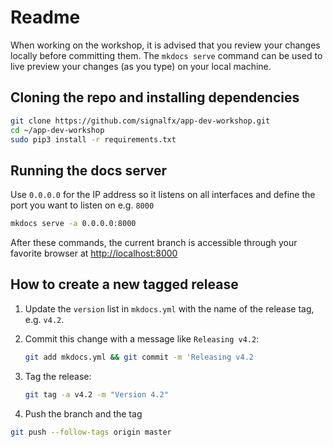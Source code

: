 # Readme

When working on the workshop, it is advised that you review your changes locally before committing them. The `mkdocs serve` command can be used to live preview your changes (as you type) on your local machine.

## Cloning the repo and installing dependencies

```bash
git clone https://github.com/signalfx/app-dev-workshop.git
cd ~/app-dev-workshop
sudo pip3 install -r requirements.txt
```

## Running the docs server

Use `0.0.0.0` for the IP address so it listens on all interfaces and define the port you want to listen on e.g. `8000`

```bash
mkdocs serve -a 0.0.0.0:8000
```

After these commands, the current branch is accessible through your favorite browser at <http://localhost:8000>

## How to create a new tagged release

1. Update the `version` list in `mkdocs.yml` with the name of the release tag, e.g. `v4.2`.

1. Commit this change with a message like `Releasing v4.2`:

    ```bash
    git add mkdocs.yml && git commit -m 'Releasing v4.2
    ```

1. Tag the release:

    ```bash
    git tag -a v4.2 -m "Version 4.2"
    ```

1. Push the branch and the tag

```bash
git push --follow-tags origin master
```

